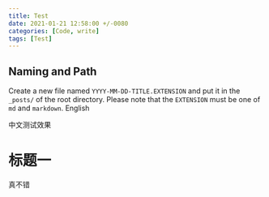 ```yaml
---
title: Test
date: 2021-01-21 12:58:00 +/-0080
categories: [Code, write]
tags: [Test] 
---
```



## Naming and Path

Create a new file named `YYYY-MM-DD-TITLE.EXTENSION` and put it in the `_posts/` of the root directory. Please note that the `EXTENSION` must be one of `md` and `markdown`.
English

中文测试效果

# 标题一

真不错
